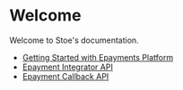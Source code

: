 # Welcome
Welcome to Stoe's documentation.


* [Getting Started with Epayments Platform](./Getting_Started.md)
* [Epayment Integrator API](assets/swagger/swagger_integrator_merchant_bankaxept.md)
* [Epayment Callback API](assets/swagger/swagger_integrator_partner_bankaxept.md)